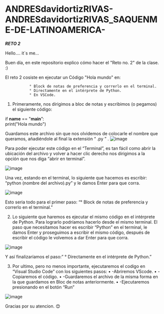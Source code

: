 # ANDRESdavidortizRIVAS-ANDRESdavidortizRIVAS_SAQUENME-DE-LATINOAMERICA-

******RETO*** 2***

Hello…. it´s me... 

Buen día, en este repositorio explico cómo hacer el "Reto no. 2" de la clase.   :) 

El reto 2 cosiste en ejecutar un Código "Hola mundo" en:

               ° Block de notas de preferencia y correrlo en el terminal.
               ° Directamente en el intérprete de Python.
               ° En VSCode.
               
1.	Primeramente, nos dirigimos a bloc de notas y escribimos (o pegamos) el siguiente código:


if __name__ == "__main__”:     
print("Hola mundo")                   




Guardamos este archivo sin que nos olvidemos de colocarle el nombre que queramos, añadiéndole al final la extensión “ .py ”
.
 ![image](https://user-images.githubusercontent.com/124616179/218882472-539f73c1-6e24-4c1e-a8a2-0feff2947f4c.png)

Para poder ejecutar este código en el “Terminal”, es tan fácil como abrir la ubicación del archivo y volver a hacer clic derecho nos dirigimos a la opción que nos diga “abrir en terminal”.

 ![image](https://user-images.githubusercontent.com/124616179/218882593-07438df4-600f-4777-9054-ed4627c98b78.png)


Una vez, estando en el terminal, lo siguiente que hacemos es escribir: “python (nombre del archivo).py” y le damos Enter para que corra.

![image](https://user-images.githubusercontent.com/124616179/218882858-80b009a8-d8e4-4b54-9405-8c4b020ecd23.png)

 
Esto seria todo para el primer paso: “° Block de notas de preferencia y correrlo en el terminal.”

2.	Lo siguiente que haremos es ejecutar el mismo código en el intérprete de Python. Para lograrlo podríamos hacerlo desde el mismo terminal. El paso que necesitamos hacer es escribir “Python” en el terminal, le damos Enter y proseguimos a escribir el mismo código, después de escribir el código le volvemos a dar Enter para que corra. 

![image](https://user-images.githubusercontent.com/124616179/218882917-0972bae8-ee8a-4329-91cf-6ef946a0ff6b.png)

  Y así finalizaríamos el paso:” ° Directamente en el intérprete de Python.”
	
3.	Por ultimo, pero no menos importante, ejecutaremos el codigo en “Visual Studio Code” con los siguientes pasos:
•	-Abriremos VScode.
•	-Copiaremos el código.
•	-Guardaremos el archivo de la misma forma en la que guardamos en Bloc de notas        anteriormente. 
•	-Ejecutaremos presionando en el botón “Run”

![image](https://user-images.githubusercontent.com/124616179/218882989-79ca93e2-c440-4ea8-8fbb-b12f5949f71a.png)

 
Gracias por su atencion.    😊


